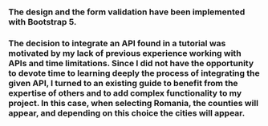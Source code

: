 ### The design and the form validation have been implemented with Bootstrap 5.
### The decision to integrate an API found in a tutorial was motivated by my lack of previous experience working with APIs and time limitations. Since I did not have the opportunity to devote time to learning deeply the process of integrating the given API, I turned to an existing guide to benefit from the expertise of others and to add complex functionality to my project. In this case, when selecting Romania, the counties will appear, and depending on this choice the cities will appear.

